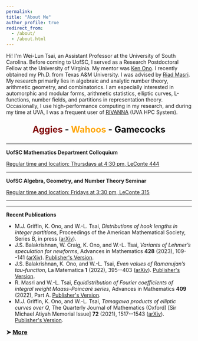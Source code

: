 ```yaml
---
permalink: 
title: "About Me"
author_profile: true
redirect_from: 
  - /about/
  - /about.html
---
```

Hi! I'm Wei-Lun Tsai, an Assistant Professor at the University of South Carolina. Before coming to UofSC, I served as a Research Postdoctoral Fellow at the University of Virginia. My mentor was [Ken Ono](https://uva.theopenscholar.com/ken-ono/). I recently obtained my Ph.D. from Texas A&M University. I was advised by [Riad Masri](https://www.math.tamu.edu/directory/formalpg.php?user=masri). My research primarily lies in algebraic and analytic number theory, arithmetic geometry, and combinatorics. I am especially interested in automorphic and modular forms, arithmetic statistics, elliptic curves, L-functions, number fields, and partitions in representation theory. Occasionally, I use high-performance computing in my research, and during my time at UVA, I was a frequent user of [RIVANNA](https://www.rc.virginia.edu/userinfo/rivanna/overview/) (UVA HPC System).

<div style="text-align:center;">
  <p style="font-size: 24px; font-weight: bold;">
    <span style="color:#800000;">Aggies</span> - <span style="color:#FFA500;">Wahoos</span> - <span style="color:#000000;">Gamecocks</span>
  </p>
</div>

<hr class="my-horizontal-rule">

**UofSC Mathematics Department Colloquium**


[Regular time and location: Thursdays at 4:30 pm, LeConte 444](https://sc.edu/study/colleges_schools/artsandsciences/mathematics/beyond_classroom/colloquia_and_seminars/colloquia/index.php)


<hr class="my-horizontal-rule">

**UofSC Algebra, Geometry, and Number Theory Seminar**


[Regular time and location: Fridays at 3:30 pm, LeConte 315](https://www.scagnt.org/seminar/)


<hr class="my-horizontal-rule">

***

**Recent Publications**

* M.J. Griffin, K. Ono, and W.-L. Tsai, *Distributions of hook lengths in integer partitions*, Proceedings of the American Mathematical Society, Series B, in press ([arXiv](https://arxiv.org/abs/2201.06630)).
* J.S. Balakrishnan, W. Craig, K. Ono, and W.-L. Tsai, *Variants of Lehmer’s speculation for newforms*, Advances in Mathematics **428** (2023), 109--141 ([arXiv](https://arxiv.org/abs/2005.10354)). [Publisher's Version](https://doi.org/10.1016/j.aim.2023.109141).
* J.S. Balakrishnan, K. Ono, and W.-L. Tsai, *Even values of Ramanujan’s tau-function*, La Matematica **1** (2022), 395--403 ([arXiv](https://arxiv.org/abs/2102.00111)). [Publisher's Version](https://link.springer.com/article/10.1007/s44007-021-00005-8).
* R. Masri and W.-L. Tsai, *Equidistribution of Fourier coefficients of integral weight Maass-Poincaré series*, Advances in Mathematics **409** (2022), Part A. [Publisher's Version](https://www.sciencedirect.com/science/article/abs/pii/S0001870822004546).
* M.J. Griffin, K. Ono, and W.-L. Tsai, *Tamagawa products of elliptic curves over Q*, The Quarterly Journal of Mathematics (Oxford) [Sir Michael Atiyah Memorial Issue] **72** (2021), 1517--1543 ([arXiv](https://arxiv.org/abs/2105.03513)). [Publisher's Version](https://academic.oup.com/qjmath/article-abstract/72/4/1517/6382235?redirectedFrom=fulltext).

<sub style="font-size: medium;"><strong>&#10148; <strong>[More](https://wt8zj.github.io/163.github.io/publications/)</strong></strong></sub>



<!--

Getting started
======
1. Register a GitHub account if you don't have one and confirm your e-mail (required!)
1. Fork [this repository](https://github.com/academicpages/academicpages.github.io) by clicking the "fork" button in the top right. 
1. Go to the repository's settings (rightmost item in the tabs that start with "Code", should be below "Unwatch"). Rename the repository "[your GitHub username].github.io", which will also be your website's URL.
1. Set site-wide configuration and create content & metadata (see below -- also see [this set of diffs](http://archive.is/3TPas) showing what files were changed to set up [an example site](https://getorg-testacct.github.io) for a user with the username "getorg-testacct")
1. Upload any files (like PDFs, .zip files, etc.) to the files/ directory. They will appear at https://[your GitHub username].github.io/files/example.pdf.  
1. Check status by going to the repository settings, in the "GitHub pages" section

Site-wide configuration
------
The main configuration file for the site is in the base directory in [_config.yml](https://github.com/academicpages/academicpages.github.io/blob/master/_config.yml), which defines the content in the sidebars and other site-wide features. You will need to replace the default variables with ones about yourself and your site's github repository. The configuration file for the top menu is in [_data/navigation.yml](https://github.com/academicpages/academicpages.github.io/blob/master/_data/navigation.yml). For example, if you don't have a portfolio or blog posts, you can remove those items from that navigation.yml file to remove them from the header. 

Create content & metadata
------
For site content, there is one markdown file for each type of content, which are stored in directories like _publications, _talks, _posts, _teaching, or _pages. For example, each talk is a markdown file in the [_talks directory](https://github.com/academicpages/academicpages.github.io/tree/master/_talks). At the top of each markdown file is structured data in YAML about the talk, which the theme will parse to do lots of cool stuff. The same structured data about a talk is used to generate the list of talks on the [Talks page](https://academicpages.github.io/talks), each [individual page](https://academicpages.github.io/talks/2012-03-01-talk-1) for specific talks, the talks section for the [CV page](https://academicpages.github.io/cv), and the [map of places you've given a talk](https://academicpages.github.io/talkmap.html) (if you run this [python file](https://github.com/academicpages/academicpages.github.io/blob/master/talkmap.py) or [Jupyter notebook](https://github.com/academicpages/academicpages.github.io/blob/master/talkmap.ipynb), which creates the HTML for the map based on the contents of the _talks directory).

**Markdown generator**

I have also created [a set of Jupyter notebooks](https://github.com/academicpages/academicpages.github.io/tree/master/markdown_generator
) that converts a CSV containing structured data about talks or presentations into individual markdown files that will be properly formatted for the academicpages template. The sample CSVs in that directory are the ones I used to create my own personal website at stuartgeiger.com. My usual workflow is that I keep a spreadsheet of my publications and talks, then run the code in these notebooks to generate the markdown files, then commit and push them to the GitHub repository.

How to edit your site's GitHub repository
------
Many people use a git client to create files on their local computer and then push them to GitHub's servers. If you are not familiar with git, you can directly edit these configuration and markdown files directly in the github.com interface. Navigate to a file (like [this one](https://github.com/academicpages/academicpages.github.io/blob/master/_talks/2012-03-01-talk-1.md) and click the pencil icon in the top right of the content preview (to the right of the "Raw | Blame | History" buttons). You can delete a file by clicking the trashcan icon to the right of the pencil icon. You can also create new files or upload files by navigating to a directory and clicking the "Create new file" or "Upload files" buttons. 

Example: editing a markdown file for a talk
![Editing a markdown file for a talk](/images/editing-talk.png)

For more info
------
More info about configuring academicpages can be found in [the guide](https://academicpages.github.io/markdown/). The [guides for the Minimal Mistakes theme](https://mmistakes.github.io/minimal-mistakes/docs/configuration/) (which this theme was forked from) might also be helpful.
-->


